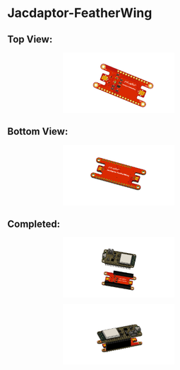 # Jacdaptor-FeatherWing

## Top View: 

<p align="center">
<img align="center" src="./Resources/Jacdaptor_FeatherWing_Top.png" width="50%" height="50%" alt="Jacdaptor-FeatherWing Top"/>
</p>


## Bottom View:

<p align="center">
<img align="center" src="./Resources/Jacdaptor_FeatherWing_Bottom.png" width="50%" height="50%" alt="Jacdaptor-FeatherWing Bottom"/>
</p>

## Completed:

<p align="center">
<img align="center" src="./Resources/Jacdaptor_FeatherWing_Complete.png" width="50%" height="50%" alt="Jacdaptor FeatherWing Complete"/>
</p>

<p align="center">
<img align="center" src="./Resources/Jacdaptor_FeatherWing_Complete_Side.png" width="50%" height="50%" alt="Jacdaptor FeatherWing Complete Side"/>
</p>


